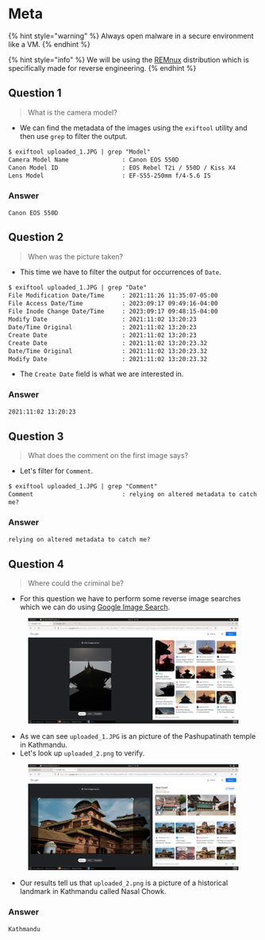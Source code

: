 # Meta

{% hint style="warning" %}
Always open malware in a secure environment like a VM.
{% endhint %}

{% hint style="info" %}
We will be using the [REMnux](https://remnux.org/) distribution which is specifically made for reverse engineering.
{% endhint %}

##

## Question 1

> What is the camera model?

* We can find the metadata of the images using the `exiftool` utility and then use `grep` to filter the output.

```
$ exiftool uploaded_1.JPG | grep "Model"
Camera Model Name               : Canon EOS 550D
Canon Model ID                  : EOS Rebel T2i / 550D / Kiss X4
Lens Model                      : EF-S55-250mm f/4-5.6 IS
```

### Answer

```
Canon EOS 550D
```

##

## Question 2

> When was the picture taken?

* This time we have to filter the output for occurrences of `Date`.

```
$ exiftool uploaded_1.JPG | grep "Date"
File Modification Date/Time     : 2021:11:26 11:35:07-05:00
File Access Date/Time           : 2023:09:17 09:49:16-04:00
File Inode Change Date/Time     : 2023:09:17 09:48:15-04:00
Modify Date                     : 2021:11:02 13:20:23
Date/Time Original              : 2021:11:02 13:20:23
Create Date                     : 2021:11:02 13:20:23
Create Date                     : 2021:11:02 13:20:23.32
Date/Time Original              : 2021:11:02 13:20:23.32
Modify Date                     : 2021:11:02 13:20:23.32
```

* The `Create Date` field is what we are interested in.

### Answer

```
2021:11:02 13:20:23
```

##

## Question 3

> What does the comment on the first image says?

* Let's filter for `Comment`.

```
$ exiftool uploaded_1.JPG | grep "Comment"
Comment                         : relying on altered metadata to catch me?
```

### Answer

```
relying on altered metadata to catch me?
```

##

## Question 4

> Where could the criminal be?

* For this question we have to perform some reverse image searches which we can do using [Google Image Search](https://images.google.com/).

<figure><img src="../.gitbook/assets/meta 1.png" alt=""><figcaption></figcaption></figure>

* As we can see `uploaded_1.JPG` is an picture of the Pashupatinath temple in Kathmandu.
* Let's look up `uploaded_2.png` to verify.

<figure><img src="../.gitbook/assets/meta 2.png" alt=""><figcaption></figcaption></figure>

* Our results tell us that `uploaded_2.png` is a picture of a historical landmark in Kathmandu called Nasal Chowk.

### Answer

```
Kathmandu
```
